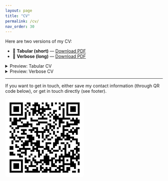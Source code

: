 ```yaml
---
layout: page
title: "CV"
permalink: /cv/
nav_order: 30
---
```


Here are two versions of my CV:

- 📄 **Tabular (short)** — [Download PDF](/assets/cv/CV_Bernhard_von_Boyen_tabular.pdf)
- 📄 **Verbose (long)** — [Download PDF](/assets/cv/CV_Bernhard_von_Boyen_verbose.pdf)

<details>
  <summary>Preview: Tabular CV</summary>
  <object data="/assets/cv/CV_Bernhard_von_Boyen_tabular.pdf" type="application/pdf" width="100%" height="700">
    <p>PDF preview not available. <a href="/assets/cv/CV_Bernhard_von_Boyen_tabular.pdf">Open the PDF</a>.</p>
  </object>
</details>

<details>
  <summary>Preview: Verbose CV</summary>
  <object data="/assets/cv/CV_Bernhard_von_Boyen_verbose.pdf" type="application/pdf" width="100%" height="700">
    <p>PDF preview not available. <a href="/assets/cv/CV_Bernhard_von_Boyen_verbose.pdf">Open the PDF</a>.</p>
  </object>
</details>

---
If you want to get in touch, either save my contact information (through QR code below), or get in touch directly (see footer).

<img src="/assets/img/QR_code.png" alt="Contact information" style="width:50%;border-radius:8px;margin-bottom:1.5rem;">